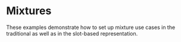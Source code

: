 # Mixtures

These examples demonstrate how to set up mixture use cases in the traditional as well
as in the slot-based representation.